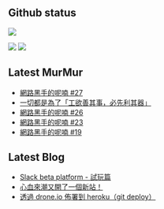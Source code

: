 ## Github status

![](http://github-profile-summary-cards.vercel.app/api/cards/profile-details?username=siygle&theme=default)

![](http://github-profile-summary-cards.vercel.app/api/cards/stats?username=siygle&theme=default)
![](http://github-profile-summary-cards.vercel.app/api/cards/productive-time?username=siygle&theme=default&utcOffset=8)

## Latest MurMur

<!-- CHAT-POST-LIST:START -->
- [網路黑手的呢喃 #27](https://chat.sylee.dev/2023/03/16/網路黑手的呢喃-27)
- [一切都是為了「工欲善其事，必先利其器」](https://chat.sylee.dev/2023/03/15/move-again-工欲善其事必先利其器)
- [網路黑手的呢喃 #26](https://chat.sylee.dev/2023/02/20/網路黑手的呢喃-26)
- [網路黑手的呢喃 #23](https://chat.sylee.dev/2022/12/21/網路黑手的呢喃-23)
- [網路黑手的呢喃 #19](https://chat.sylee.dev/2022/08/30/網路黑手的呢喃-19)
<!-- CHAT-POST-LIST:END -->

## Latest Blog

<!-- BLOG-POST-LIST:START -->
- [Slack beta platform - 試玩篇](https://blog.sylee.dev/blog/2022-04-09-slack-beta-platform-試玩篇)
- [心血來潮又開了一個新站！](https://blog.sylee.dev/blog/2021-11-25-another-new-website)
- [透過 drone.io 佈署到 heroku（git deploy）](https://blog.sylee.dev/blog/2021-10-06-drone-deploy-to-heroku)
<!-- BLOG-POST-LIST:END -->
